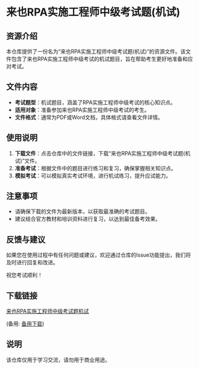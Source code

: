 # 来也RPA实施工程师中级考试题(机试)

## 资源介绍

本仓库提供了一份名为“来也RPA实施工程师中级考试题(机试)”的资源文件。该文件包含了来也RPA实施工程师中级考试的机试题目，旨在帮助考生更好地准备和应对考试。

## 文件内容

- **考试题型**：机试题目，涵盖了RPA实施工程师中级考试的核心知识点。
- **适用对象**：准备参加来也RPA实施工程师中级考试的考生。
- **文件格式**：通常为PDF或Word文档，具体格式请查看文件详情。

## 使用说明

1. **下载文件**：点击仓库中的文件链接，下载“来也RPA实施工程师中级考试题(机试)”文件。
2. **准备考试**：根据文件中的题目进行练习和复习，确保掌握相关知识点。
3. **模拟考试**：可以模拟真实考试环境，进行机试练习，提升应试能力。

## 注意事项

- 请确保下载的文件为最新版本，以获取最准确的考试题目。
- 建议结合官方教材和培训资料进行复习，以达到最佳备考效果。

## 反馈与建议

如果您在使用过程中有任何问题或建议，欢迎通过仓库的Issue功能提出，我们将及时进行回复和改进。

祝您考试顺利！

## 下载链接
[来也RPA实施工程师中级考试题机试](https://pan.quark.cn/s/32b2bdc10a4a) 

(备用: [备用下载](https://pan.baidu.com/s/1n8OQnR1zbyafdK-fpWuW4g?pwd=1234))

## 说明

该仓库仅用于学习交流，请勿用于商业用途。

